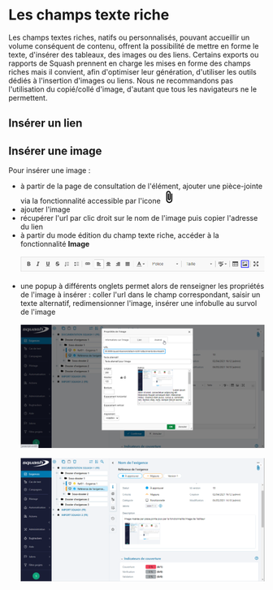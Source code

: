 
# Les champs texte riche

Les champs textes riches, natifs ou personnalisés, pouvant accueillir un volume conséquent de contenu, offrent la possibilité de mettre en forme le texte, d'insérer des tableaux, des images ou des liens.
Certains exports ou rapports de Squash prennent en charge les mises en forme des champs riches mais il convient, afin d'optimiser leur génération, d'utiliser les outils dédiés à l'insertion d'images ou liens. Nous ne recommandons pas l'utilisation du copié/collé d'image, d'autant que tous les navigateurs ne le permettent.

## Insérer un lien

## Insérer une image

Pour insérer une image : 

 - à partir de la page de consultation de l'élément, ajouter une pièce-jointe via la fonctionnalité accessible par l'icone ![Icone PJ](resources/attachments.png)
 - ajouter l'image
 - récupérer l'url par clic droit sur le nom de l'image puis copier l'adresse du lien
 - à partir du mode édition du champ texte riche, accéder à la fonctionnalité **Image**
<br/><br/>
![Fonction image](resources/champtr-fonct-image-fr.png)
<br/><br/>
 - une popup à différents onglets permet alors de renseigner les propriétés de l'image à insérer : coller l'url dans le champ correspondant, saisir un texte alternatif, redimensionner l'image, insérer une infobulle au survol de l'image
<br/><br/>
![Propriété de l'image à insérer](resources/champtr-proprite-image-fr.png)
<br/><br/>
![Rendu image insérée](resources/champtr-image-inseree-fr.png)

<!--stackedit_data:
eyJoaXN0b3J5IjpbLTE2MjE1MzQ2NzJdfQ==
-->
